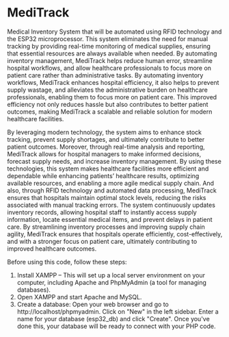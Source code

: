 # MediTrack

Medical Inventory System that will be automated using RFID technology and the ESP32 microprocessor. This system eliminates the need for manual tracking by providing real-time monitoring of medical supplies, ensuring that essential resources are always available when needed. By automating inventory management, MediTrack helps reduce human error, streamline hospital workflows, and allow healthcare professionals to focus more on patient care rather than administrative tasks. By automating inventory workflows, MediTrack enhances hospital efficiency, it also helps to prevent supply wastage, and alleviates the administrative burden on healthcare professionals, enabling them to focus more on patient care. This improved efficiency not only reduces hassle but also contributes to better patient outcomes, making MediTrack a scalable and reliable solution for modern healthcare facilities.

By leveraging modern technology, the system aims to enhance stock tracking, prevent supply shortages, and ultimately contribute to better patient outcomes. Moreover, through real-time analysis and reporting, MediTrack allows for hospital managers to make informed decisions, forecast supply needs, and increase inventory management. By using these technologies, this system makes healthcare facilities more efficient and dependable while enhancing patients’ healthcare results, optimizing available resources, and enabling a more agile medical supply chain. And also, through RFID technology and automated data processing, MediTrack ensures that hospitals maintain optimal stock levels, reducing the risks associated with manual tracking errors. The system continuously updates inventory records, allowing hospital staff to instantly access supply information, locate essential medical items, and prevent delays in patient care. By streamlining inventory processes and improving supply chain agility, MediTrack ensures that hospitals operate efficiently, cost-effectively, and with a stronger focus on patient care, ultimately contributing to improved healthcare outcomes.

Before using this code, follow these steps:

1. Install XAMPP – This will set up a local server environment on your computer, including Apache and PhpMyAdmin (a tool for managing databases).
2. Open XAMPP and start Apache and MySQL.
3. Create a database:
  Open your web browser and go to http://localhost/phpmyadmin.
  Click on "New" in the left sidebar.
  Enter a name for your database (esp32_db) and click "Create".
Once you've done this, your database will be ready to connect with your PHP code.
